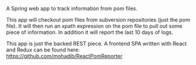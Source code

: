 A Spring web app to track information from pom files.

This app will checkout pom files from subversion repositories (just the pom file).
It will then run an xpath expression on the pom file to pull out some piece of 
information. In addition it will report the last 10 days of logs.

This app is just the backed REST piece. A frontend SPA written with React and Redux
can be found here: https://github.com/mohadib/ReactPomReporter